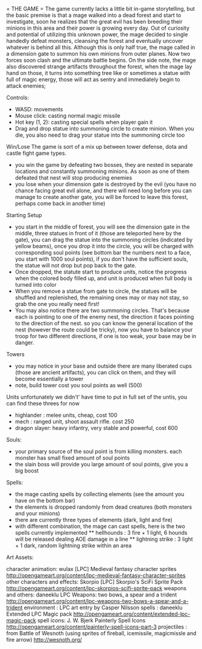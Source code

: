 = THE GAME =
The game currently lacks a little bit in-game storytelling, but the basic premise is that a mage walked into a dead forest and start to investigate, soon he realizes that the great evil has been breeding their minions in this area and their power is growing every day. Out of curiosity and potential of utilizing this unknown power, the mage decided to single handedly defeat monsters, cleansing the forest and eventually uncover whatever is behind all this. Although this is only half true, the mage called in a dimension gate to summon his own minions from outer planes. Now two forces soon clash and the ultimate battle begins. On the side note, the mage also discovered strange artifacts throughout the forest, when the mage lay hand on those, it turns into something tree like or sometimes a statue with full of magic energy, those will act as sentry and immediately begin to attack enemies;

Controls:
* WASD: movements
* Mouse click: casting normal magic missile
* Hot key (1, 2): casting special spells when player gain it
* Drag and drop statue into summoning circle to create minion. When you die, you also need to drag your statue into the summoning circle too

Win/Lose
The game is sort of a mix up between tower defense, dota and castle fight game types.
* you win the game by defeating two bosses, they are nested in separate locations and constantly summoning minions. As soon as one of them defeated that nest will stop producing enemies
* you lose when your dimension gate is destroyed by the evil (you have no chance facing great evil alone, and there will need long before you can manage to create another gate, you will be forced to leave this forest, perhaps come back in another time)

Starting Setup
* you start in the middle of forest, you will see the dimension gate in the middle, three statues in front of it (those are teleported here by the gate), you can drag the statue into the summoning circles (indicated by yellow beams), once you drop it into  the circle, you will be charged with corresponding soul points (see bottom bar the numbers next to a face, you start with 1000 soul points), if you don't have the sufficient souls, the statue will not drop but pop back to the gate.
* Once dropped, the statute start to produce units, notice the progress when the colored body filled up, and unit is produced when full body is turned into color
* When you remove a statue from gate to circle, the statues will be shuffled and replenished, the remaining ones may or may not stay, so grab the one you really need first!
* You may also notice there are two summoning circles. That's because each is pointing to one of the enemy nest, the direction it faces pointing to the direction of the nest. so you can know the general location of the nest (however the route could be tricky), now you have to balance your troop for two different directions, if one is too weak, your base may be in danger.

Towers
* you may notice in your base and outside there are many liberated cups (those are ancient artifacts), you can click on them, and they will become essentially a tower
* note, build tower cost you soul points as well (500)

Units
unfortunately we didn't' have time to put in full set of the untis, you can find these threes for now
* highlander : melee units, cheap, cost 100
* mech : ranged unit, shoot assault rifle. cost 250
* dragon slayer: heavy infantry, very stable and powerful, cost 600

Souls:
* your primary source of the soul point is from killing monsters. each monster has small fixed amount of soul points
* the slain boss will provide you large amount of soul points, give you a big boost

Spells:
* the mage casting spells by collecting elements (see the amount you have on the bottom bar)
* the elements is dropped randomly from dead creatures (both monsters and your minions)
* there are currently three types of elements (dark, light and fire)
* with different combination, the mage can cast spells, here is the two spells currently implemented
** hellhounds :  3 fire + 1 light, 6 hounds will be released dealing AOE damage in a line
** lightning strike : 3 light + 1 dark, random lightning strike within an area

Art Assets:

character animation: wulax [LPC] Medieval fantasy character sprites http://opengameart.org/content/lpc-medieval-fantasy-character-sprites
other characters and effects: Skorpio [LPC] Skorpio's SciFi Sprite Pack http://opengameart.org/content/lpc-skorpios-scifi-sprite-pack
weapons and others: daneeklu LPC Weapons: two bows, a spear and a trident http://opengameart.org/content/lpc-weapons-two-bows-a-spear-and-a-trident
environment : LPC art entry by Casper Nilsson
spells : daneeklu Extended LPC Magic pack http://opengameart.org/content/extended-lpc-magic-pack
spell icons: J. W. Bjerk Painterly Spell Icons http://opengameart.org/content/painterly-spell-icons-part-3
projectiles : from Battle of Wesnoth (using sprites of fireball, icemissile, magicmissle and fire arrow) http://wesnoth.org/